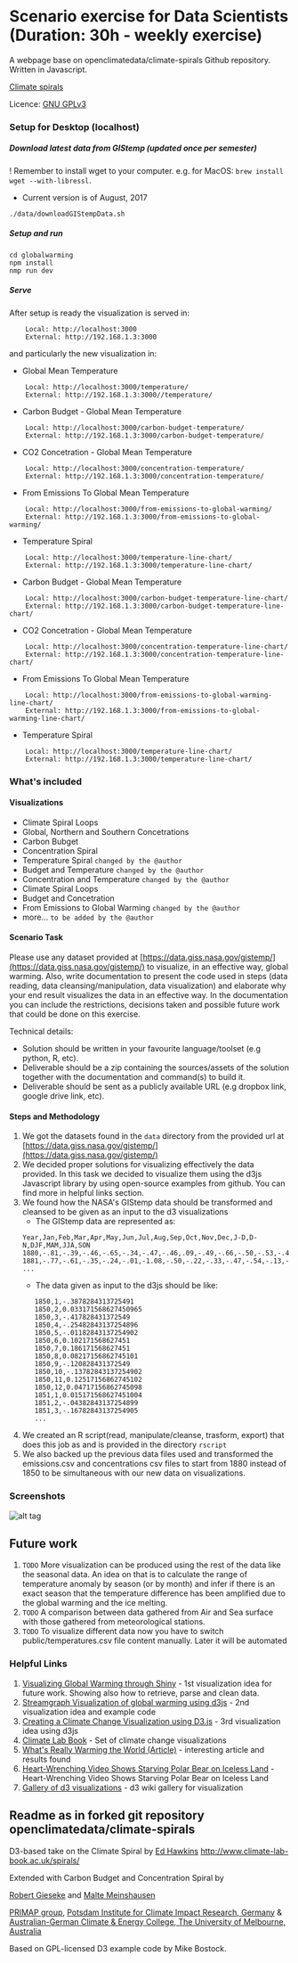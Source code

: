Scenario exercise for Data Scientists (Duration: 30h - weekly exercise)
==============

A webpage base on openclimatedata/climate-spirals Github repository. Written in Javascript.

[Climate spirals](https://github.com/openclimatedata/climate-spirals)

Licence: [GNU GPLv3](https://choosealicense.com/licenses/gpl-3.0/)

### Setup for Desktop (localhost) ####

##### Download latest data from GIStemp (updated once per semester)
! Remember to install wget to your computer. e.g. for MacOS: `brew install wget --with-libressl`.
  
* Current version is of August, 2017
                                                                 
```
./data/downloadGIStempData.sh
```

##### Setup and run
```
cd globalwarming
npm install
nmp run dev
```

##### Serve
After setup is ready the visualization is served in:
```
    Local: http://localhost:3000
    External: http://192.168.1.3:3000
```

and particularly the new visualization in:
* Global Mean Temperature
```
    Local: http://localhost:3000/temperature/
    External: http://192.168.1.3:3000//temperature/
```
* Carbon Budget - Global Mean Temperature
```
    Local: http://localhost:3000/carbon-budget-temperature/
    External: http://192.168.1.3:3000/carbon-budget-temperature/
```
* CO2 Concetration - Global Mean Temperature
```
    Local: http://localhost:3000/concentration-temperature/
    External: http://192.168.1.3:3000/concentration-temperature/
```
* From Emissions To Global Mean Temperature
```
    Local: http://localhost:3000/from-emissions-to-global-warming/
    External: http://192.168.1.3:3000/from-emissions-to-global-warming/
```
* Temperature Spiral
```
    Local: http://localhost:3000/temperature-line-chart/
    External: http://192.168.1.3:3000/temperature-line-chart/
```
* Carbon Budget - Global Mean Temperature
```
    Local: http://localhost:3000/carbon-budget-temperature-line-chart/
    External: http://192.168.1.3:3000/carbon-budget-temperature-line-chart/
```
* CO2 Concetration - Global Mean Temperature
```
    Local: http://localhost:3000/concentration-temperature-line-chart/
    External: http://192.168.1.3:3000/concentration-temperature-line-chart/
```
* From Emissions To Global Mean Temperature
```
    Local: http://localhost:3000/from-emissions-to-global-warming-line-chart/
    External: http://192.168.1.3:3000/from-emissions-to-global-warming-line-chart/
```
* Temperature Spiral
```
    Local: http://localhost:3000/temperature-line-chart/
    External: http://192.168.1.3:3000/temperature-line-chart/
```


### What's included ###
#### Visualizations ####
* Climate Spiral Loops 
* Global, Northern and Southern Concetrations
* Carbon Bubget
* Concentration Spiral
* Temperature Spiral `changed by the @author`
* Budget and Temperature `changed by the @author`
* Concentration and Temperature `changed by the @author`
* Climate Spiral Loops
* Budget and Concetration
* From Emissions to Global Warming `changed by the @author`
* more... `to be added by the @author`

#### Scenario Task #### 
Please use any dataset provided at [https://data.giss.nasa.gov/gistemp/](https://data.giss.nasa.gov/gistemp/) to visualize, in an effective way, global warming.
Also, write documentation to present the code used in steps (data reading, data cleansing/manipulation, data visualization) and elaborate why your end result visualizes the data in an effective way. In the documentation you can include the restrictions, decisions taken and possible future work that could be done on this exercise.

Technical details:
- Solution should be written in your favourite language/toolset (e.g python, R, etc).
- Deliverable should be a zip containing the sources/assets of the solution together with the documentation and command(s) to build it.
- Deliverable should be sent as a publicly available URL (e.g dropbox link, google drive link, etc).


#### Steps and Methodology #### 
1. We got the datasets found in the `data` directory from the provided url at [https://data.giss.nasa.gov/gistemp/](https://data.giss.nasa.gov/gistemp/) 
2. We decided proper solutions for visualizing effectively the data provided. In this task we decided to visualize them using the d3js Javascript library by using open-source examples from github. You can find more in helpful links section.
3. We found how the NASA's GIStemp data should be transformed and cleansed to be given as an input to the d3 visualizations
    * The GIStemp data are represented as:
    ```
    Year,Jan,Feb,Mar,Apr,May,Jun,Jul,Aug,Sep,Oct,Nov,Dec,J-D,D-N,DJF,MAM,JJA,SON
    1880,-.81,-.39,-.46,-.65,-.34,-.47,-.46,.09,-.49,-.66,-.50,-.53,-.47,\*\*\*,\*\*\*,-.48,-.28,-.55
    1881,-.77,-.61,-.35,-.24,-.01,-1.08,-.50,-.22,-.33,-.47,-.54,-.13,-.44,-.47,-.64,-.20,-.60,-.45
    ...

    ```
    * The data given as input to the d3js should be like:
    ```year,month,value
       1850,1,-.3878284313725491
       1850,2,0.033171568627450965
       1850,3,-.417828431372549
       1850,4,-.25482843137254896
       1850,5,-.01182843137254902
       1850,6,0.102171568627451
       1850,7,0.186171568627451
       1850,8,0.08217156862745101
       1850,9,-.120828431372549
       1850,10,-.13782843137254902
       1850,11,0.12517156862745102
       1850,12,0.04717156862745098
       1851,1,0.015171568627451004
       1851,2,-.04382843137254899
       1851,3,-.16782843137254905
       ...
    ```
4. We created an R script(read, manipulate/cleanse, trasform, export) that does this job as and is provided in the directory `rscript`
5. We also backed up the previous data files used and transformed the emissions.csv and concentrations csv files to start from 1880 instead of 1850 to be simultaneous with our new data on visualizations.

### Screenshots ###
![alt tag](from-emissions-to-global-warming-line-chart.png)


## Future work ##
1. `TODO` More visualization can be produced using the rest of the data like the seasonal data. An idea on that is to calculate the range of temperature anomaly by season (or by month) and infer if there is an exact season that the temperature difference has been amplified due to the global warming and the ice melting.
2. `TODO` A comparison between data gathered from Air and Sea surface with those gathered from meteorological stations.
3. `TODO` To visualize different data now you have to switch public/temperatures.csv file content manually. Later it will be automated


### Helpful Links ###

1. [Visualizing Global Warming through Shiny](https://nycdatascience.com/blog/student-works/visualizing-global-warming-through-shiny/) - 1st visualization idea for future work. Showing also how to retrieve, parse  and clean data.
2. [Streamgraph Visualization of global warming using d3js](https://paolotoffanin.wordpress.com/2016/10/04/streamgraph-visualization-of-global-warming/) - 2nd visualization idea and example code
3. [Creating a Climate Change Visualization using D3.js](https://pstblog.com/2016/10/26/climate-change) - 3rd visualization idea using d3js
4. [Climate Lab Book](http://www.climate-lab-book.ac.uk/visualisation-resources/) - Set of climate change visualizations
5. [What's Really Warming the World (Article)](https://www.bloomberg.com/graphics/2015-whats-warming-the-world/) - interesting article and results found
6. [Heart-Wrenching Video Shows Starving Polar Bear on Iceless Land](https://news.nationalgeographic.com/2017/12/polar-bear-starving-arctic-sea-ice-melt-climate-change-spd/) - Heart-Wrenching Video Shows Starving Polar Bear on Iceless Land
7. [Gallery of d3 visualizations](https://github.com/d3/d3/wiki/Gallery) - d3 wiki gallery for visualization


## Readme as in forked git repository openclimatedata/climate-spirals ##

D3-based take on the Climate Spiral by [Ed Hawkins](https://twitter.com/ed_hawkins)
<http://www.climate-lab-book.ac.uk/spirals/>

Extended with Carbon Budget and Concentration Spiral by

[Robert Gieseke](https://www.pik-potsdam.de/members/gieseke)
and [Malte Meinshausen](https://twitter.com/meinshausen)

[PRIMAP group](https://www.pik-potsdam.de/research/climate-impacts-and-vulnerabilities/research/rd2-flagship-projects/primap/primap),
[Potsdam Institute for Climate Impact Research, Germany](https://pik-potsdam.de) &
[Australian-German Climate & Energy College, The University of Melbourne, Australia](http://www.climate-energy-college.net/)

Based on GPL-licensed D3 example code by Mike Bostock.
